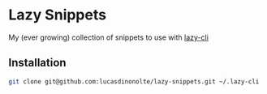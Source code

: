 # Lazy Snippets

My (ever growing) collection of snippets to use with [lazy-cli](https://github.com/lucasdinonolte/lazy-cli)

## Installation

```bash
git clone git@github.com:lucasdinonolte/lazy-snippets.git ~/.lazy-cli
```
